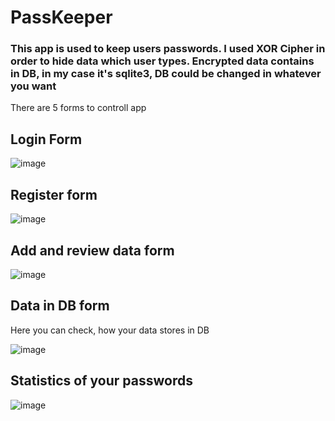 # PassKeeper

### This app is used to keep users passwords. I used XOR Cipher in order to hide data which user types. Encrypted data contains in DB, in my case it's sqlite3, DB could be changed in whatever you want

There are 5 forms to controll app

## Login Form

![image](https://user-images.githubusercontent.com/94004361/213877362-2b5eb4ff-cb22-4c5e-99f6-817cb6ff3cf6.png)

## Register form

![image](https://user-images.githubusercontent.com/94004361/213877409-e963d120-4b09-43a2-80ee-41cfe5789468.png)

## Add and review data form

![image](https://user-images.githubusercontent.com/94004361/213877683-7e0bd2d4-806b-4fca-b40c-f800a69c3101.png)

## Data in DB form
Here you can check, how your data stores in DB

![image](https://user-images.githubusercontent.com/94004361/213877786-bf1dccff-d60e-4b9d-bc71-bc31a2963299.png)

## Statistics of your passwords

![image](https://user-images.githubusercontent.com/94004361/213877807-3097d9e5-bea8-4230-bb89-d2775bcac63a.png)




